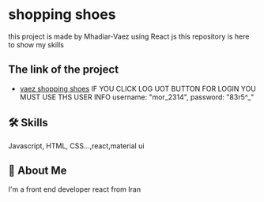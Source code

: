 
# shopping shoes

this project is made by Mhadiar-Vaez using React js 
this repository is  here to show my skills

## The link of the project

 - [vaez shopping shoes](https://65f1b6d01ca9832a53b0296f--legendary-conkies-f181aa.netlify.app/)
IF YOU CLICK LOG UOT BUTTON FOR LOGIN YOU MUST
USE THS USER INFO
   username: "mor_2314",
   password: "83r5^_"



## 🛠 Skills
Javascript, HTML, CSS...,react,material ui


## 🚀 About Me
I'm a front end developer
react from Iran

